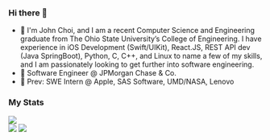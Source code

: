 ### Hi there 👋
- 💬 I'm John Choi, and I am a recent Computer Science and Engineering graduate from The Ohio State University’s College of Engineering. I have experience in iOS Development (Swift/UIKit), React.JS, REST API dev (Java SpringBoot), Python, C, C++, and Linux to name a few of my skills, and I am passionately looking to get further into software engineering.
- 💬 Software Engineer @ JPMorgan Chase & Co.
- 💬 Prev: SWE Intern @ Apple, SAS Software, UMD/NASA, Lenovo
<!--
**johnchoi96/johnchoi96** is a ✨ _special_ ✨ repository because its `README.md` (this file) appears on your GitHub profile.

Here are some ideas to get you started:

- 🔭 I’m currently working on ...
- 🌱 I’m currently learning ...
- 👯 I’m looking to collaborate on ...
- 🤔 I’m looking for help with ...
- 💬 Ask me about ...
- 📫 How to reach me: ...
- 😄 Pronouns: ...
- ⚡ Fun fact: ...
-->
### My Stats
![](https://github-profile-summary-cards.vercel.app/api/cards/profile-details?username=johnchoi96&theme=github)
<br />
![](https://github-profile-summary-cards.vercel.app/api/cards/stats?username=johnchoi96&theme=github)
![](https://github-profile-summary-cards.vercel.app/api/cards/repos-per-language?username=johnchoi96&theme=github)
